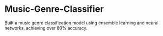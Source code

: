 # Music-Genre-Classifier
Built a music genre classification model using ensemble learning and neural networks, achieving over 80% accuracy.
